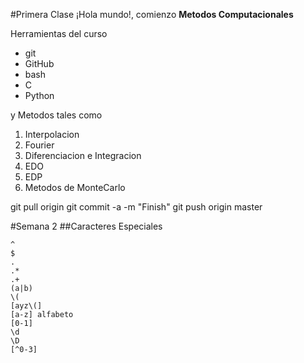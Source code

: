 #Primera Clase <date>
¡Hola mundo!, comienzo **Metodos Computacionales**

Herramientas del curso

+ git
+ GitHub
+ bash
+ C
+ Python


y Metodos tales como

1. Interpolacion
2. Fourier
3. Diferenciacion e Integracion
4. EDO
5. EDP
6. Metodos de MonteCarlo


git pull origin
git commit -a -m "Finish"
git push origin master

#Semana 2
##Caracteres Especiales
```
^
$
.
.*
.+
(a|b)
\(
[ayz\(]
[a-z] alfabeto
[0-1]
\d
\D
[^0-3]
```

